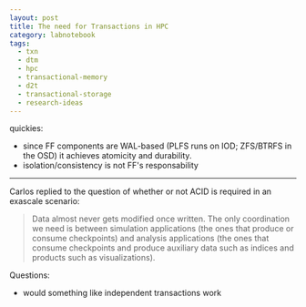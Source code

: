 ```yaml
---
layout: post
title: The need for Transactions in HPC
category: labnotebook
tags:
  - txn
  - dtm
  - hpc
  - transactional-memory
  - d2t
  - transactional-storage
  - research-ideas
---
```


quickies:

- since FF components are WAL-based (PLFS runs on IOD; ZFS/BTRFS in the OSD) it achieves atomicity 
  and durability.
- isolation/consistency is not FF's responsability

---------

Carlos replied to the question of whether or not ACID is required in an exascale scenario:

> Data almost never gets modified once written. The only coordination we need is between simulation 
applications (the ones that produce or consume checkpoints) and analysis applications (the ones that 
consume checkpoints and produce auxiliary data such as indices and products such as visualizations). 

Questions:

  - would something like independent transactions work
